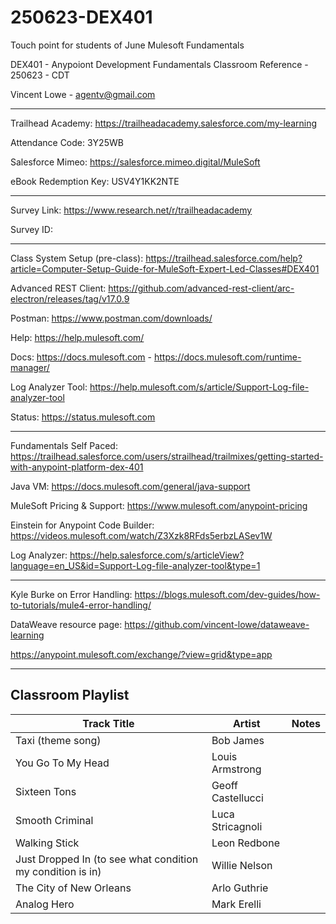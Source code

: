 # 250623-DEX401
Touch point for students of June Mulesoft Fundamentals

DEX401 - Anypoiont Development Fundamentals Classroom Reference - 250623 - CDT

Vincent Lowe - agentv@gmail.com

-------------------------------------------------------------------------------------------------------------------
Trailhead Academy:						https://trailheadacademy.salesforce.com/my-learning

Attendance Code:							3Y25WB

Salesforce Mimeo:							https://salesforce.mimeo.digital/MuleSoft

eBook Redemption Key:					USV4Y1KK2NTE

-------------------------------------------------------------------------------------------------------------------
Survey Link:									https://www.research.net/r/trailheadacademy

Survey ID:										

-------------------------------------------------------------------------------------------------------------------
Class System Setup (pre-class): https://trailhead.salesforce.com/help?article=Computer-Setup-Guide-for-MuleSoft-Expert-Led-Classes#DEX401

Advanced REST Client: https://github.com/advanced-rest-client/arc-electron/releases/tag/v17.0.9

Postman: https://www.postman.com/downloads/

Help: https://help.mulesoft.com/

Docs: https://docs.mulesoft.com - https://docs.mulesoft.com/runtime-manager/

Log Analyzer Tool: https://help.mulesoft.com/s/article/Support-Log-file-analyzer-tool

Status: https://status.mulesoft.com 
   
------------------------------------------------------------------------------

Fundamentals Self Paced: https://trailhead.salesforce.com/users/strailhead/trailmixes/getting-started-with-anypoint-platform-dex-401

Java VM: https://docs.mulesoft.com/general/java-support

MuleSoft Pricing & Support: https://www.mulesoft.com/anypoint-pricing

Einstein for Anypoint Code Builder: https://videos.mulesoft.com/watch/Z3Xzk8RFds5erbzLASev1W

Log Analyzer: https://help.salesforce.com/s/articleView?language=en_US&id=Support-Log-file-analyzer-tool&type=1

------------------------------------------------------------------------------

Kyle Burke on Error Handling: https://blogs.mulesoft.com/dev-guides/how-to-tutorials/mule4-error-handling/

DataWeave resource page: https://github.com/vincent-lowe/dataweave-learning

https://anypoint.mulesoft.com/exchange/?view=grid&type=app

-------------------------------------------------------------------------------------------------------------------
Classroom Playlist
-------------------------------------------------------------------------------------------------------------------
|Track Title|Artist|Notes|
|-----------|------|-----|
|Taxi (theme song)|Bob James||
|You Go To My Head|Louis Armstrong||
|Sixteen Tons|Geoff Castellucci||
|Smooth Criminal|Luca Stricagnoli||
|Walking Stick|Leon Redbone||
|Just Dropped In (to see what condition my condition is in)|Willie Nelson||
|The City of New Orleans|Arlo Guthrie||
|Analog Hero|Mark Erelli||













  

